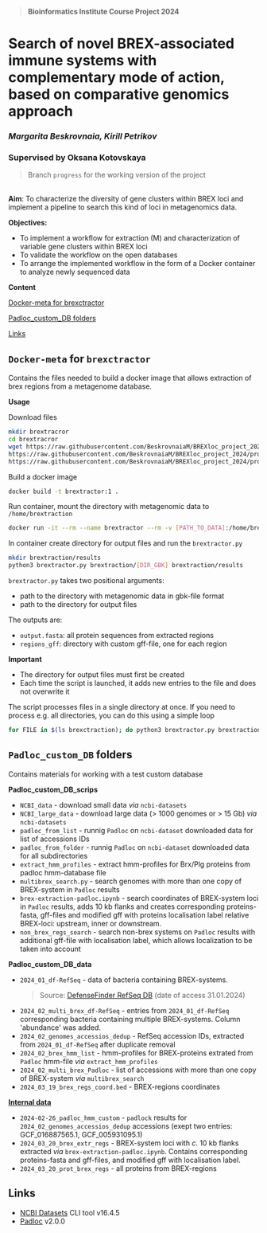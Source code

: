 > **Bioinformatics Institute Course Project 2024**
# Search of novel BREX-associated immune systems with complementary mode of action, based on comparative genomics approach
### *Margarita Beskrovnaia, Kirill Petrikov*
### Supervised by Oksana Kotovskaya
> Branch `progress` for the working version of the project

&nbsp;  
**Aim**: To characterize the diversity of gene clusters within BREX loci and implement a pipeline to search this kind of loci in metagenomics data.

**Objectives:**
- To implement a workflow for extraction (M) and characterization of variable gene clusters within BREX loci
- To validate the workflow on the open databases
- To arrange the implemented workflow in the form of a Docker container to analyze newly sequenced data

**Content**

[Docker-meta for brexctractor](#Docker-meta-for-brexctractor)

[Padloc_custom_DB folders](#Padloc_custom_DB-folders)

[Links](#Links)

## `Docker-meta` for `brexctractor`

Contains the files needed to build a docker image that allows extraction of brex regions from a metagenome database.

**Usage**

Download files

```bash
mkdir brextracror
cd brextracror
wget https://raw.githubusercontent.com/BeskrovnaiaM/BREXloc_project_2024/progress/Docker-meta/Dockerfile \
https://raw.githubusercontent.com/BeskrovnaiaM/BREXloc_project_2024/progress/Docker-meta/brextractor.py \
https://raw.githubusercontent.com/BeskrovnaiaM/BREXloc_project_2024/progress/Docker-meta/requirements.txt
```

Build a docker image

```bash
docker build -t brextractor:1 .
```

Run container, mount the directory with metagenomic data to `/home/brextraction`

```bash
docker run -it --rm --name brextractor --rm -v [PATH_TO_DATA]:/home/brextraction brextractor:1
```

In container create directory for output files and run the `brextractor.py`

```bash
mkdir brextraction/results
python3 brextractor.py brextraction/[DIR_GBK] brextraction/results
```

`brextractor.py` takes two positional arguments:

- path to the directory with metagenomic data in gbk-file format
- path to the directory for output files

The outputs are:

- `output.fasta`: all protein sequences from extracted regions
- `regions_gff`: directory with custom gff-file, one for each region

**Important**

- The directory for output files must first be created
- Each time the script is launched, it adds new entries to the file and does not overwrite it

The script processes files in a single directory at once. If you need to process e.g. all directories, you can do this using a simple loop

```bash
for FILE in $(ls brexctraction); do python3 brextractor.py brextraction/${FILE} brextraction/results/; done
```


## `Padloc_custom_DB` folders

Contains materials for working with a test custom database

**Padloc_custom_DB_scrips**

- `NCBI_data` - download small data *via* `ncbi-datasets`
- `NCBI_large_data` - download large data (> 1000 genomes or > 15 Gb) *via* `ncbi-datasets`
- `padloc_from_list` - runnig `Padloc` on `ncbi-dataset` downloaded data for list of accessions IDs
- `padloc_from_folder` - runnig `Padloc` on `ncbi-dataset` downloaded data for all subdirectories
- `extract_hmm_profiles` - extract hmm-profiles for Brx/Plg proteins from padloc hmm-database file
- `multibrex_search.py` - search genomes with more than one copy of BREX-system in `Padloc` results
- `brex-extraction-padloc.ipynb` - search coordinates of BREX-system loci in `Padloc` results, adds 10 kb flanks and creates corresponding proteins-fasta, gff-files and modified gff with proteins localisation label relative BREX-loci: upstream, inner or downstream.
- `non_brex_regs_search` - search non-brex systems on `Padloc` results with additional gff-file with localisation label, which allows localization to be taken into account

**Padloc_custom_DB_data**

- `2024_01_df-RefSeq` - data of bacteria containing BREX-systems.
  >Source: [DefenseFinder RefSeq DB](https://defensefinder.mdmlab.fr/wiki/refseq/) (date of access 31.01.2024)
- `2024_02_multi_brex_df-RefSeq` - entries from `2024_01_df-RefSeq` corresponding bacteria containing multiple BREX-systems. Column 'abundance' was added.
- `2024_02_genomes_accessios_dedup` - RefSeq accession IDs, extracted from `2024_01_df-RefSeq` after duplicate removal
- `2024_02_brex_hmm_list` - hmm-profiles for BREX-proteins extrated from `Padloc` hmm-file *via* `extract_hmm_profiles`
- `2024_02_multi_brex_Padloc` - list of accessions with more than one copy of BREX-system *via* `multibrex_search`
- `2024_03_19_brex_regs_coord.bed` - BREX-regions coordinates

[**Internal data**](https://figshare.com/s/643c4203c7d2769bb938)

- `2024-02-26_padloc_hmm_custom` - `padlock` results for `2024_02_genomes_accessios_dedup` accessions (exept two entries: GCF_016887565.1, GCF_005931095.1)
- `2024_03_20_brex_extr_regs` - BREX-system loci with *c.* 10 kb flanks extracted *via* `brex-extraction-padloc.ipynb`. Contains corresponding proteins-fasta and gff-files, and modified gff with localisation label.
- `2024_03_20_prot_brex_regs` - all proteins from BREX-regions

## Links
- [NCBI Datasets](https://www.ncbi.nlm.nih.gov/datasets/docs/v2/reference-docs/command-line/datasets/) CLI tool v16.4.5
- [Padloc](https://github.com/padloc/padloc) v2.0.0
